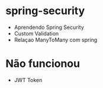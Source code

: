 # spring-security

- Aprendendo Spring Security
- Custom Validation
- Relaçao ManyToMany com spring

# Não funcionou
- JWT Token
